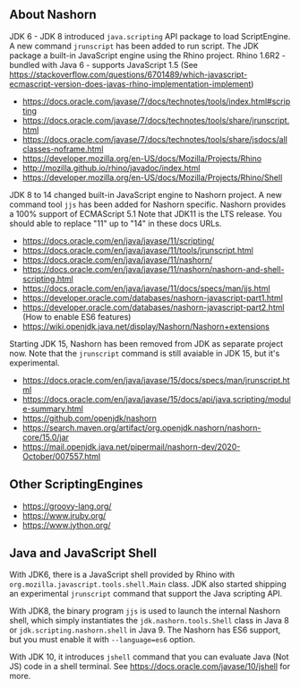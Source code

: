 ## About Nashorn

JDK 6 - JDK 8 introduced `java.scripting` API package to load ScriptEngine.
A new command `jrunscript` has been added to run script.
The JDK package a built-in JavaScript engine using the Rhino project.
Rhino 1.6R2 - bundled with Java 6 - supports JavaScript 1.5 (See https://stackoverflow.com/questions/6701489/which-javascript-ecmascript-version-does-javas-rhino-implementation-implement)

* https://docs.oracle.com/javase/7/docs/technotes/tools/index.html#scripting
* https://docs.oracle.com/javase/7/docs/technotes/tools/share/jrunscript.html
* https://docs.oracle.com/javase/7/docs/technotes/tools/share/jsdocs/allclasses-noframe.html
* https://developer.mozilla.org/en-US/docs/Mozilla/Projects/Rhino
* http://mozilla.github.io/rhino/javadoc/index.html
* https://developer.mozilla.org/en-US/docs/Mozilla/Projects/Rhino/Shell

JDK 8 to 14 changed built-in JavaScript engine to Nashorn project. 
A new command tool `jjs` has been added for Nashorn specific.
Nashorn provides a 100% support of ECMAScript 5.1
Note that JDK11 is the LTS release. You should able to replace "11" up to "14" in these docs URLs.
* https://docs.oracle.com/en/java/javase/11/scripting/
* https://docs.oracle.com/en/java/javase/11/tools/jrunscript.html
* https://docs.oracle.com/en/java/javase/11/nashorn/
* https://docs.oracle.com/en/java/javase/11/nashorn/nashorn-and-shell-scripting.html
* https://docs.oracle.com/en/java/javase/11/docs/specs/man/jjs.html
* https://developer.oracle.com/databases/nashorn-javascript-part1.html
* https://developer.oracle.com/databases/nashorn-javascript-part2.html (How to enable ES6 features)
* https://wiki.openjdk.java.net/display/Nashorn/Nashorn+extensions

Starting JDK 15, Nashorn has been removed from JDK as separate project now.
Note that the `jrunscript` command is still avaiable in JDK 15, but it's experimental.
* https://docs.oracle.com/en/java/javase/15/docs/specs/man/jrunscript.html
* https://docs.oracle.com/en/java/javase/15/docs/api/java.scripting/module-summary.html
* https://github.com/openjdk/nashorn
* https://search.maven.org/artifact/org.openjdk.nashorn/nashorn-core/15.0/jar
* https://mail.openjdk.java.net/pipermail/nashorn-dev/2020-October/007557.html

## Other ScriptingEngines

* https://groovy-lang.org/
* https://www.jruby.org/
* https://www.jython.org/

## Java and JavaScript Shell

With JDK6, there is a JavaScript shell provided by Rhino with `org.mozilla.javascript.tools.shell.Main` class. JDK also started shipping an experimental `jrunscript` command that support the Java scripting API.

With JDK8, the binary program `jjs` is used to launch the internal Nashorn shell, which simply instantiates the `jdk.nashorn.tools.Shell` class in Java 8 or `jdk.scripting.nashorn.shell` in Java 9. The Nashorn has ES6 support, but you must enable it with `--language=es6` option.

With JDK 10, it introduces `jshell` command that you can evaluate Java (Not JS) code in
a shell terminal. See https://docs.oracle.com/javase/10/jshell for more.

